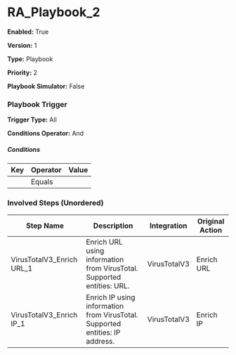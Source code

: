 # RA_Playbook_2




**Enabled:** True

**Version:** 1

**Type:** Playbook

**Priority:** 2

**Playbook Simulator:** False


### Playbook Trigger
**Trigger Type:** All

**Conditions Operator:** And

##### Conditions
|Key|Operator|Value|
|---|--------|-----|
||Equals||


### Involved Steps (Unordered)
|Step Name|Description|Integration|Original Action|
|---------|-----------|-----------|---------------|
|VirusTotalV3_Enrich URL_1|Enrich URL using information from VirusTotal. Supported entities: URL.|VirusTotalV3|Enrich URL|
|VirusTotalV3_Enrich IP_1|Enrich IP using information from VirusTotal. Supported entities: IP address.|VirusTotalV3|Enrich IP|

